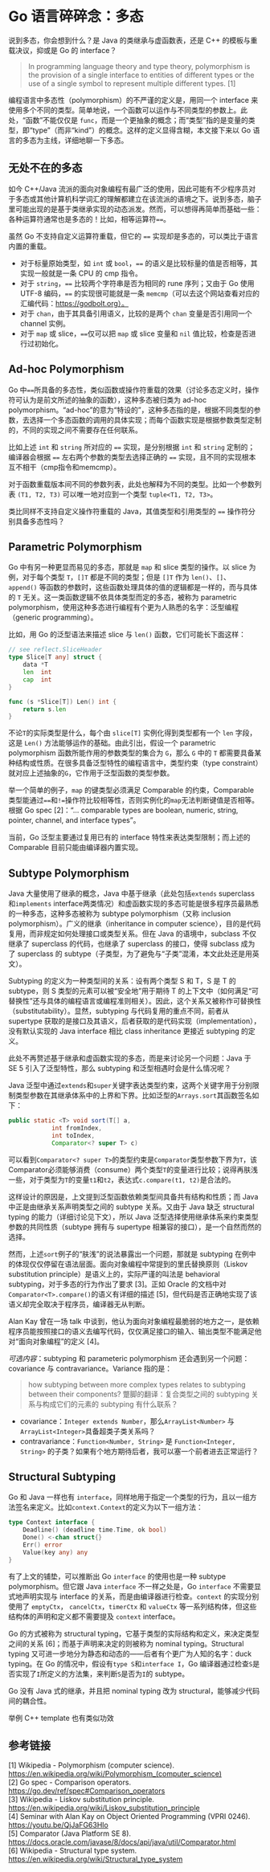 # Go 语言碎碎念：多态

说到多态，你会想到什么？是 Java 的类继承与虚函数表，还是 C++ 的模板与重载决议，抑或是 Go 的 interface？

> In programming language theory and type theory, polymorphism is the provision of a single interface to entities of different types or the use of a single symbol to represent multiple different types. [1]

编程语言中多态性（polymorphism）的不严谨的定义是，用同一个 interface 来使用多个不同的类型。简单地说，一个函数可以运作与不同类型的参数上。此处，“函数”不能仅仅是 `func`，而是一个更抽象的概念；而“类型”指的是变量的类型，即“type”（而非“kind”）的概念。这样的定义显得含糊，本文接下来以 Go 语言的多态为主线，详细地聊一下多态。

## 无处不在的多态
如今 C++/Java 流派的面向对象编程有最广泛的使用，因此可能有不少程序员对于多态或其他计算机科学词汇的理解都建立在该流派的语境之下。说到多态，脑子里可能出现的是基于类继承实现的动态派发。然而，可以想得再简单而基础一些：各种运算符通常也是多态的！比如，相等运算符`==`。

虽然 Go 不支持自定义运算符重载，但它的 `==` 实现却是多态的，可以类比于语言内置的重载。  
- 对于标量原始类型，如 `int` 或 `bool`，`==` 的语义是比较标量的值是否相等，其实现一般就是一条 CPU 的 cmp 指令。  
- 对于 `string`，`==` 比较两个字符串是否为相同的 rune 序列；又由于 Go 使用 UTF-8 编码，`==` 的实现很可能就是一条 `memcmp`（可以去这个网站查看对应的汇编代码：https://godbolt.org）。  
- 对于 `chan`，由于其具备引用语义，比较的是两个 `chan` 变量是否引用同一个 channel 实例。  
- 对于 `map` 或 slice，`==`仅可以把 `map` 或 slice 变量和 `nil` 值比较，检查是否进行过初始化。  


## Ad-hoc Polymorphism
Go 中`==`所具备的多态性，类似函数或操作符重载的效果（讨论多态定义时，操作符可认为是前文所述的抽象的函数），这种多态被归类为 ad-hoc polymorphism。“ad-hoc”的意为“特设的”，这种多态指的是，根据不同类型的参数，去选择一个多态函数的调用的具体实现；而每个函数实现是根据参数类型定制的，不同的实现之间不需要存在任何联系。

比如上述 `int` 和 `string` 所对应的 `==` 实现，是分别根据 `int` 和 `string` 定制的；编译器会根据 `==` 左右两个参数的类型去选择正确的 `==` 实现，且不同的实现根本互不相干（cmp指令和memcmp）。

对于函数重载版本间不同的参数列表，此处也解释为不同的类型。比如一个参数列表 `(T1, T2, T3)` 可以唯一地对应到一个类型 `tuple<T1, T2, T3>`。

类比同样不支持自定义操作符重载的 Java，其值类型和引用类型的 `==` 操作符分别具备多态性吗？

## Parametric Polymorphism
Go 中有另一种更显而易见的多态，那就是 `map` 和 slice 类型的操作。以 slice 为例，对于每个类型 `T`，`[]T` 都是不同的类型；但是 `[]T` 作为 `len()`、`[]`、`append()` 等函数的参数时，这些函数处理具体的值的逻辑都是一样的，而与具体的 `T` 无关。这一类函数逻辑不依具体类型而定的多态，被称为 parametric polymorphism，使用这种多态进行编程有个更为人熟悉的名字：泛型编程（generic programming）。

比如，用 Go 的泛型语法来描述 slice 与 `len()` 函数，它们可能长下面这样：
```go
// see reflect.SliceHeader
type Slice[T any] struct {
    data *T
	len  int
	cap  int
}

func (s *Slice[T]) Len() int {
    return s.len
}
```

不论`T`的实际类型是什么，每个由 `slice[T]` 实例化得到类型都有一个 `len` 字段，这是 `Len()` 方法能够运作的基础。由此引出，假设一个 parametric polymorphism 函数所能作用的参数类型的集合为 `G`，那么 `G` 中的 `T` 都需要具备某种结构或性质。在很多具备泛型特性的编程语言中，类型约束（type constraint）就对应上述抽象的`G`，它作用于泛型函数的类型参数。

举一个简单的例子，`map` 的键类型必须满足 Comparable 的约束，Comparable 类型能通过`==`和`!=`操作符比较相等性，否则实例化的`map`无法判断键值是否相等。根据 Go spec [2]：“... comparable types are boolean, numeric, string, pointer, channel, and interface types”。

当前，Go 泛型主要通过复用已有的 interface 特性来表达类型限制；而上述的 Comparable 目前只能由编译器内置实现。

## Subtype Polymorphism
Java 大量使用了继承的概念，Java 中基于继承（此处包括`extends` superclass 和`implements` interface两类情况）和虚函数实现的多态可能是很多程序员最熟悉的一种多态，这种多态被称为 subtype polymorphism（又称 inclusion polymorphism）。广义的继承（inheritance in computer science），目的是代码复用，而非规定如何处理接口或类型关系。但在 Java 的语境中，subclass 不仅继承了 superclass 的代码，也继承了 superclass 的接口，使得 subclass 成为了 superclass 的 subtype（子类型，为了避免与“子类”混淆，本文此处还是用英文）。

Subtyping 的定义为一种类型间的关系：设有两个类型 S 和 T，S 是 T 的 subtype，则 S 类型的元素可以被“安全地”用于期待 T 的上下文中（如何满足“可替换性”还与具体的编程语言或编程准则相关）。因此，这个关系又被称作可替换性（substitutability）。显然，subtyping 与代码复用的重点不同，前者从 supertype 获取的是接口及其语义，后者获取的是代码实现（implementation），没有默认实现的 Java interface 相比 class inheritance 更接近 subtyping 的定义。

此处不再赘述基于继承和虚函数实现的多态，而是来讨论另一个问题：Java 于 SE 5 引入了泛型特性，那么 subtyping 和泛型相遇时会是什么情况呢？

Java 泛型中通过`extends`和`super`关键字表达类型约束，这两个关键字用于分别限制类型参数在其继承体系中的上界和下界。比如泛型的`Arrays.sort`其函数签名如下：

```java
public static <T> void sort(T[] a,
            int fromIndex,
            int toIndex,
            Comparator<? super T> c)
```
可以看到`Comparator<? super T>`的类型约束是`Comparator`类型参数下界为`T`，该Comparator必须能够消费（consume）两个类型`T`的变量进行比较；说得再肤浅一些，对于类型为`T`的变量`t1`和`t2`，表达式`c.compare(t1, t2)`是合法的。

这样设计的原因是，上文提到泛型函数依赖类型间具备共有结构和性质；而 Java 中正是由继承关系声明类型之间的 subtype 关系。又由于 Java 缺乏 structural typing 的能力（详细讨论见下文），所以 Java 泛型选择使用继承体系来约束类型参数的共同性质（subtype 拥有与 supertype 相兼容的接口），是一个自然而然的选择。

然而，上述`sort`例子的“肤浅”的说法暴露出一个问题，那就是 subtyping 在例中的体现仅仅停留在语法层面。面向对象编程中常提到的里氏替换原则（Liskov substitution principle）是语义上的，实际严谨的叫法是 behavioral subtyping，对于多态的行为作出了要求 [3]。正如 Oracle 的文档中对`Comparator<T>.compare()`的语义有详细的描述 [5]，但代码是否正确地实现了该语义却完全取决于程序员，编译器无从判断。

Alan Kay 曾在一场 talk 中谈到，他认为面向对象编程最脆弱的地方之一，是依赖程序员能按照接口的语义去编写代码，仅仅满足接口的输入、输出类型不能满足他对“面向对象编程”的定义 [4]。

*可选内容*：subtyping 和 parameteric polymorphism 还会遇到另一个问题：covariance 与 contravariance。Variance 指的是：

> how subtyping between more complex types relates to subtyping between their components? 蹩脚的翻译：复合类型之间的 subtyping 关系与构成它们的元素的 subtyping 有什么联系？

- covariance：`Integer extends Number`，那么`ArrayList<Number>` 与 `ArrayList<Integer>`具备超类子类关系吗？
- contravariance：`Function<Number, String>` 是 `Function<Integer, String>` 的子类？如果有个地方期待后者，我可以塞一个前者进去正常运行？

## Structural Subtyping

Go 和 Java 一样也有 `interface`，同样地用于指定一个类型的行为，且以一组方法签名来定义。比如`context.Context`的定义为以下一组方法：

```go
type Context interface {
	Deadline() (deadline time.Time, ok bool)
	Done() <-chan struct{}
	Err() error
	Value(key any) any
}
```

有了上文的铺垫，可以推断出 Go `interface` 的使用也是一种 subtype polymorphism。但它跟 Java `interface` 不一样之处是，Go `interface` 不需要显式地声明实现与 interface 的关系，而是由编译器进行检查。`context` 的实现分别使用了 `emptyCtx`， `cancelCtx`，`timerCtx` 和 `valueCtx` 等一系列结构体，但这些结构体的声明和定义都不需要提及 `context` interface。

Go 的方式被称为 structural typing，它基于类型的实际结构和定义，来决定类型之间的关系 [6]；而基于声明来决定的则被称为 nominal typing。Structural typing 又可进一步地分为静态和动态的——后者有个更广为人知的名字：duck typing。在 Go 的情况中，假设有`type S`和`interface I`，Go 编译器通过检查`S`是否实现了`I`所定义的方法集，来判断`S`是否为`I`的 subtype。

Go 没有 Java 式的继承，并且把 nominal typing 改为 structural，能够减少代码间的耦合性。

举例 C++ template 也有类似功效

## 参考链接

[1] Wikipedia - Polymorphism (computer science). https://en.wikipedia.org/wiki/Polymorphism_(computer_science) <br/>[2] Go spec - Comparison operators. https://go.dev/ref/spec#Comparison_operators <br/>[3] Wikipedia - Liskov substitution principle. https://en.wikipedia.org/wiki/Liskov_substitution_principle <br/>[4] Seminar with Alan Kay on Object Oriented Programming (VPRI 0246). https://youtu.be/QjJaFG63Hlo<br/>[5] Comparator (Java Platform SE 8). https://docs.oracle.com/javase/8/docs/api/java/util/Comparator.html<br/>[6] Wikipedia - Structural type system. https://en.wikipedia.org/wiki/Structural_type_system<br/>

